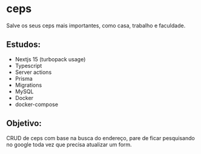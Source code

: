# ceps
Salve os seus ceps mais importantes, como casa, trabalho e faculdade.

## Estudos:
- Nextjs 15 (turbopack usage)
- Typescript
- Server actions
- Prisma
- Migrations
- MySQL
- Docker
- docker-compose

## Objetivo:
CRUD de ceps com base na busca do endereço, pare de ficar pesquisando no google toda vez que precisa atualizar um form.
